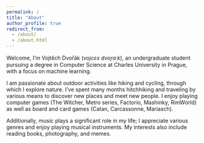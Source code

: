 ```yaml
---
permalink: /
title: "About"
author_profile: true
redirect_from: 
  - /about/
  - /about.html
---
```


Welcome, I’m Vojtěch Dvořák (*vojcɛx dvor̝aːk*), an undergraduate student pursuing a degree in Computer Science at Charles University in Prague, with a focus on machine learning.

I am passionate about outdoor activities like hiking and cycling, through which I explore nature. I’ve spent many months hitchhiking and traveling by various means to discover new places and meet new people. I enjoy playing computer games (The Witcher, Metro series, Factorio, Mashinky, RimWorld) as well as board and card games (Catan, Carcassonne, Mariasch). 

Additionally, music plays a significant role in my life; I appreciate various genres and enjoy playing musical instruments. My interests also include reading books, photography, and memes.
